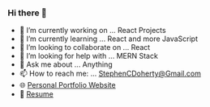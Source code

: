 ### Hi there 👋

- 🔭  I’m currently working on ... React Projects
- 🌱  I’m currently learning ... React and more JavaScript
- 👯  I’m looking to collaborate on ... React
- 🤔  I’m looking for help with ... MERN Stack
- 💬  Ask me about ... Anything
- 📫  How to reach me: ... StephenCDoherty@Gmail.com
- 🌐  [Personal Portfolio Website](https://www.stephencdoherty.com/)
- 📑  [Resume](https://gist.github.com/SCD346/3ba1c95f6081bf4de464340bd360729b)
